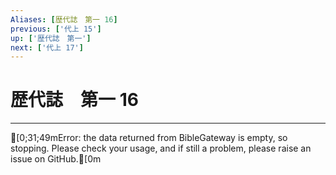 ```yaml
---
Aliases: [歴代誌　第一 16]
previous: ['代上 15']
up: ['歴代誌　第一']
next: ['代上 17']
---
```

# 歴代誌　第一 16

***
[0;31;49mError: the data returned from BibleGateway is empty, so stopping. Please check your usage, and if still a problem, please raise an issue on GitHub.[0m
